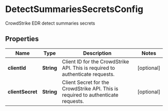 

# DetectSummariesSecretsConfig

CrowdStrike EDR detect summaries secrets

## Properties

| Name | Type | Description | Notes |
|------------ | ------------- | ------------- | -------------|
|**clientId** | **String** | Client ID for the CrowdStrike API. This is required to authenticate requests. |  [optional] |
|**clientSecret** | **String** | Client Secret for the CrowdStrike API. This is required to authenticate requests. |  [optional] |



